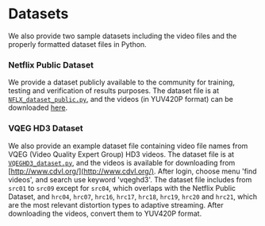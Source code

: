 Datasets
===================

We also provide two sample datasets including the video files and the properly formatted dataset files in Python.

### Netflix Public Dataset

We provide a dataset publicly available to the community for training, testing and verification of results purposes. The dataset file is at [`NFLX_dataset_public.py`](../dataset/NFLX_dataset_public.py), and the videos (in YUV420P format) can be downloaded [here](https://drive.google.com/folderview?id=0B3YWNICYMBIweGdJbERlUG9zc0k&usp=sharing).

### VQEG HD3 Dataset

We also provide an example dataset file containing video file names from VQEG (Video Quality Expert Group) HD3 videos. The dataset file is at [`VQEGHD3_dataset.py`](../dataset/VQEGHD3_dataset.py), and the videos is available for downloading from [http://www.cdvl.org/](http://www.cdvl.org/). After login, choose menu 'find videos', and search use keyword 'vqeghd3'. The dataset file includes from `src01` to `src09` except for `src04`, which overlaps with the Netflix Public Dataset, and `hrc04`, `hrc07`, `hrc16`, `hrc17`, `hrc18`, `hrc19`, `hrc20` and `hrc21`, which are the most relevant distortion types to adaptive streaming. After downloading the videos, convert them to YUV420P format.

